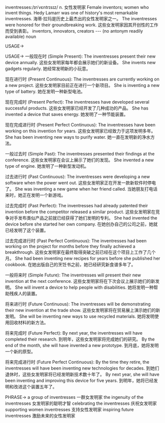 inventresses:/ɪnˈvɛntrɪsɪz/
n.
女性发明家
Female inventors; women who invent things.
Hedy Lamarr was one of history's most remarkable inventresses. 海蒂·拉玛是历史上最杰出的女性发明家之一。
The inventresses were honored for their groundbreaking work.  这些女发明家因其开创性的工作而受到表彰。
inventors, innovators, creators
--- (no antonym readily available)
noun

USAGE->

USAGE->
一般现在时 (Simple Present):
The inventresses present their new device annually.  这些女发明家每年都会展示她们的新设备。
She invents new gadgets regularly. 她经常发明新的小玩意。

现在进行时 (Present Continuous):
The inventresses are currently working on a new project.  这些女发明家目前正在进行一个新项目。
She is inventing a new type of battery. 她在发明一种新型电池。

现在完成时 (Present Perfect):
The inventresses have developed several successful products.  这些女发明家已经开发了几种成功的产品。
She has invented a device that saves energy. 她发明了一种节能装置。

现在完成进行时 (Present Perfect Continuous):
The inventresses have been working on this invention for years. 这些女发明家已经致力于这项发明多年。
She has been inventing new ways to purify water. 她一直在发明新的净水方法。

一般过去时 (Simple Past):
The inventresses presented their findings at the conference. 这些女发明家在会议上展示了她们的发现。
She invented a new type of engine. 她发明了一种新型发动机。

过去进行时 (Past Continuous):
The inventresses were developing a new software when the power went out.  这些女发明家正在开发一款新软件时停电了。
She was inventing a new game when her friend called. 当她朋友打电话来时，她正在发明一个新游戏。

过去完成时 (Past Perfect):
The inventresses had already patented their invention before the competitor released a similar product.  这些女发明家在竞争对手发布类似产品之前就已经获得了她们发明的专利。
She had invented the device before she started her own company. 在她创办自己的公司之前，她就已经发明了这个装置。

过去完成进行时 (Past Perfect Continuous):
The inventresses had been working on the project for months before they finally achieved a breakthrough.  这些女发明家在最终取得突破之前已经在这个项目上工作了几个月。
She had been inventing new recipes for years before she published her cookbook. 在她出版自己的烹饪书之前，她已经研究新食谱多年了。

一般将来时 (Simple Future):
The inventresses will present their new invention at the next conference. 这些女发明家将在下次会议上展示她们的新发明。
She will invent a device to help people with disabilities. 她将发明一种帮助残疾人的装置。

将来进行时 (Future Continuous):
The inventresses will be demonstrating their new invention at the trade show. 这些女发明家将在贸易展上演示她们的新发明。
She will be inventing new ways to use recycled materials. 她将发明使用回收材料的新方法。

将来完成时 (Future Perfect):
By next year, the inventresses will have completed their research.  到明年，这些女发明家将完成她们的研究。
By the end of the month, she will have invented a new prototype.  到月底，她将发明一个新的原型。

将来完成进行时 (Future Perfect Continuous):
By the time they retire, the inventresses will have been inventing new technologies for decades.  到她们退休时，这些女发明家将已经发明新技术数十年了。
By next year, she will have been inventing and improving this device for five years.  到明年，她将已经发明和改进这个装置五年了。


PHRASE->
a group of inventresses 一群女发明家
the ingenuity of the inventresses 女发明家的聪明才智
celebrating the inventresses 庆祝女发明家
supporting women inventresses 支持女性发明家
inspiring future inventresses  激励未来的女性发明家
